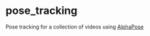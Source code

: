 # pose_tracking
Pose tracking for a collection of videos using [AlphaPose](https://github.com/MVIG-SJTU/AlphaPose)
